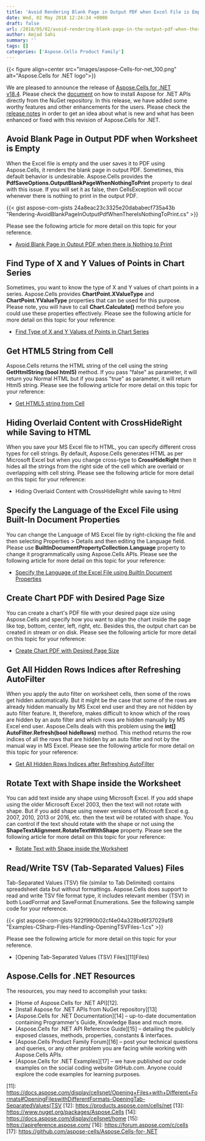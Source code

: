 ```yaml
---
title: 'Avoid Rendering Blank Page in Output PDF when Excel File is Empty - Aspose.Cells for .NET 18.4'
date: Wed, 02 May 2018 12:24:34 +0000
draft: false
url: /2018/05/02/avoid-rendering-blank-page-in-the-output-pdf-when-there-is-nothing-to-be-printed-and-get-html5-string-from-cell-using-aspose.cells-for-.net-18.4/
author: Amjad Sahi
summary: ''
tags: []
categories: ['Aspose.Cells Product Family']
---
```




{{< figure align=center src="images/aspose-Cells-for-net_100.png" alt="Aspose.Cells for .NET logo">}}


We are pleased to announce the release of [Aspose.Cells for .NET v18.4][1]. Please check the [document][2] on how to install Aspose for .NET APIs directly from the NuGet repository. In this release, we have added some worthy features and other enhancements for the users. Please check the [release notes][3] in order to get an idea about what is new and what has been enhanced or fixed with this revision of Aspose.Cells for .NET.

## Avoid Blank Page in Output PDF when Worksheet is Empty

When the Excel file is empty and the user saves it to PDF using Aspose.Cells, it renders the blank page in output PDF. Sometimes, this default behavior is undesirable. Aspose.Cells provides the **PdfSaveOptions.OutputBlankPageWhenNothingToPrint** property to deal with this issue. If you will set it as false, then CellsException will occur whenever there is nothing to print in the output PDF.

{{< gist aspose-com-gists 24a8eac23c3325e20dababecf735a43b "Rendering-AvoidBlankPageInOutputPdfWhenThereIsNothingToPrint.cs" >}}

Please see the following article for more detail on this topic for your reference.

*   [Avoid Blank Page in Output PDF when there is Nothing to Print][4]

## Find Type of X and Y Values of Points in Chart Series

Sometimes, you want to know the type of X and Y values of chart points in a series. Aspose.Cells provides **ChartPoint.XValueType** and **ChartPoint.YValueType** properties that can be used for this purpose. Please note, you will have to call **Chart.Calculate()** method before you could use these properties effectively. Please see the following article for more detail on this topic for your reference:  

*   [Find Type of X and Y Values of Points in Chart Series][5]

## Get HTML5 String from Cell

Aspose.Cells returns the HTML string of the cell using the string **GetHtmlString (bool html5)** method. If you pass "false" as parameter, it will return you Normal HTML but if you pass "true" as parameter, it will return Html5 string. Please see the following article for more detail on this topic for your reference:

*   [Get HTML5 string from Cell][6]

## Hiding Overlaid Content with CrossHideRight while Saving to HTML

When you save your MS Excel file to HTML, you can specify different cross types for cell strings. By default, Aspose.Cells generates HTML as per Microsoft Excel but when you change cross-type to **CrossHideRight** then it hides all the strings from the right side of the cell which are overlaid or overlapping with cell string. Please see the following article for more detail on this topic for your reference:

*   Hiding Overlaid Content with CrossHideRight while saving to Html

## Specify the Language of the Excel File using Built-In Document Properties

You can change the Language of MS Excel file by right-clicking the file and then selecting Properties > Details and then editing the Language field. Please use **BuiltInDocumentPropertyCollection.Language** property to change it programmatically using Aspose.Cells APIs. Please see the following article for more detail on this topic for your reference:

*   [Specify the Language of the Excel File using BuiltIn Document Properties][7]

## Create Chart PDF with Desired Page Size

You can create a chart's PDF file with your desired page size using Aspose.Cells and specify how you want to align the chart inside the page like top, bottom, center, left, right, etc. Besides this, the output chart can be created in stream or on disk. Please see the following article for more detail on this topic for your reference:

*   [Create Chart PDF with Desired Page Size][8]

## Get All Hidden Rows Indices after Refreshing AutoFilter

When you apply the auto filter on worksheet cells, then some of the rows get hidden automatically. But it might be the case that some of the rows are already hidden manually by MS Excel end user and they are not hidden by auto filter feature. It, therefore, makes difficult to know which of the rows are hidden by an auto filter and which rows are hidden manually by MS Excel end user. Aspose.Cells deals with this problem using the **int\[\] AutoFilter.Refresh(bool hideRows)** method. This method returns the row indices of all the rows that are hidden by an auto filter and not by the manual way in MS Excel. Please see the following article for more detail on this topic for your reference:

*   [Get All Hidden Rows Indices after Refreshing AutoFilter][9]

## Rotate Text with Shape inside the Worksheet

You can add text inside any shape using Microsoft Excel. If you add shape using the older Microsoft Excel 2003, then the text will not rotate with shape. But if you add shape using newer versions of Microsoft Excel e.g. 2007, 2010, 2013 or 2016, etc. then the text will be rotated with shape. You can control if the text should rotate with the shape or not using the **ShapeTextAlignment.RotateTextWithShape** property. Please see the following article for more detail on this topic for your reference:

*   [Rotate Text with Shape inside the Worksheet][10]

## Read/Write TSV (Tab-Separated Values) Files 

Tab-Separated Values (TSV) file (similar to Tab Delimited) contains spreadsheet data but without formattings. Aspose.Cells does support to read and write TSV file format type, it includes relevant member (TSV) in both LoadFormat and SaveFormat Enumerations. See the following sample code for your reference.

{{< gist aspose-com-gists 922f990b02cf4e04a328bd6f37029af8 "Examples-CSharp-Files-Handling-OpeningTSVFiles-1.cs" >}}

Please see the following article for more detail on this topic for your reference.

*   [Opening Tab-Separated Values (TSV) Files][11]Files)

## Aspose.Cells for .NET Resources

The resources, you may need to accomplish your tasks:

*   [Home of Aspose.Cells for .NET API][12].
*   [Install Aspose for .NET APIs from NuGet repository][13]
*   [Aspose.Cells for .NET Documentation][14] – up-to-date documentation containing Programmer's Guide, Knowledge Base and much more.
*   [Aspose.Cells for .NET API Reference Guide][15] – detailing the publicly exposed classes, methods, properties, constants & interfaces.
*   [Aspose.Cells Product Family Forum][16] – post your technical questions and queries, or any other problem you are facing while working with Aspose.Cells APIs.
*   [Aspose.Cells for .NET Examples][17] – we have published our code examples on the social coding website GitHub.com. Anyone could explore the code examples for learning purposes.




[1]: https://www.nuget.org/packages/Aspose.Cells/18.4.0
[2]: https://docs.aspose.com/display/cellsnet/Installation#Installation-InstallAspose.Cellsfor.NETthroughNuGet
[3]: https://docs.aspose.com/display/cellsnet/Aspose.Cells+for+.NET+18.4+Release+Notes
[4]: https://docs.aspose.com/display/cellsnet/Avoid+Blank+Page+in+Output+Pdf+when+there+is+Nothing+to+Print
[5]: https://docs.aspose.com/display/cellsnet/Find+Type+of+X+and+Y+Values+of+Points+in+Chart+Series
[6]: https://docs.aspose.com/display/cellsnet/Get+HTML5+string+from+Cell
[7]: https://docs.aspose.com/display/cellsnet/Specify+the+Language+of+the+Excel+File+using+BuiltIn+Document+Properties
[8]: https://docs.aspose.com/display/cellsnet/Create+Chart+PDF+with+Desired+Page+Size
[9]: https://docs.aspose.com/display/cellsnet/Get+All+Hidden+Rows+Indices+after+Refreshing+AutoFilter
[10]: https://docs.aspose.com/display/cellsnet/Rotate+Text+with+Shape+inside+the+Worksheet
[11]: https://docs.aspose.com/display/cellsnet/Opening+Files+with+Different+Formats#OpeningFileswithDifferentFormats-OpeningTab-SeparatedValues(TSV
[12]: https://products.aspose.com/cells/net
[13]: https://www.nuget.org/packages/Aspose.Cells
[14]: https://docs.aspose.com/display/cellsnet/home
[15]: https://apireference.aspose.com/
[16]: https://forum.aspose.com/c/cells
[17]: https://github.com/aspose-cells/Aspose.Cells-for-.NET




